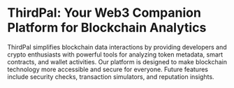 # ThirdPal: Your Web3 Companion Platform for Blockchain Analytics

ThirdPal simplifies blockchain data interactions by providing developers and crypto enthusiasts with powerful tools for analyzing token metadata, smart contracts, and wallet activities. Our platform is designed to make blockchain technology more accessible and secure for everyone. Future features include security checks, transaction simulators, and reputation insights.
